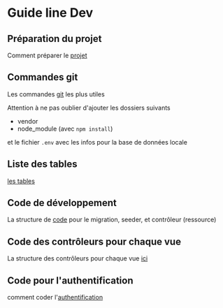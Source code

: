 # Guide line Dev

## Préparation du projet

Comment préparer le [projet](Article/preparer.md)

## Commandes git

Les commandes [git](Article/git.md) les plus utiles

Attention à ne pas oublier d'ajouter les dossiers suivants
* vendor
* node_module (avec `npm install`)

et le fichier `.env` avec les infos pour la base de données locale

## Liste des tables

[les tables](Article/tables.md)


## Code de développement

La structure de [code](Article/backend.md) pour le migration, seeder, et contrôleur (ressource)

## Code des contrôleurs pour chaque vue

La structure des contrôleurs pour chaque vue [ici](Article/controleurVue.md)

## Code pour l'authentification

comment coder l'[authentification](Article/authentification.md)

